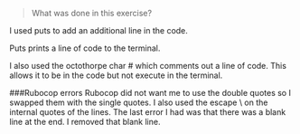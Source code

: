 > What was done in this exercise?

I used puts to add an additional line in the code.

Puts prints a line of code to the terminal.

I also used the octothorpe char # which comments out a line of code.
This allows it to be in the code but not execute in the terminal.

###Rubocop errors
Rubocop did not want me to use the double quotes so I swapped them with the single quotes.
I also used the escape \ on the internal quotes of the lines. 
The last error I had was that there was a blank line at the end. I removed that blank line.
